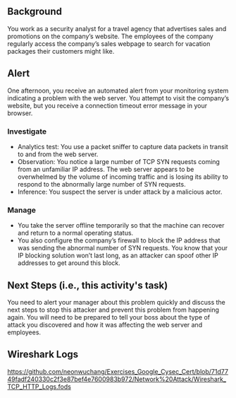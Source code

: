 ## Background
You work as a security analyst for a travel agency that advertises sales and promotions on the company’s website.
The employees of the company regularly access the company’s sales webpage to search for vacation packages their customers might like. 

## Alert
One afternoon, you receive an automated alert from your monitoring system indicating a problem with the web server. 
You attempt to visit the company’s website, but you receive a connection timeout error message in your browser.

### Investigate
- Analytics test: You use a packet sniffer to capture data packets in transit to and from the web server. 
- Observation: You notice a large number of TCP SYN requests coming from an unfamiliar IP address.
The web server appears to be overwhelmed by the volume of incoming traffic and is losing its ability to respond to the abnormally 
large number of SYN requests.
- Inference: You suspect the server is under attack by a malicious actor.
  
### Manage 
- You take the server offline temporarily so that the machine can recover and return to a normal operating status. 
- You also configure the company’s firewall to block the IP address that was sending the abnormal number of SYN requests.
You know that your IP blocking solution won’t last long, as an attacker can spoof other IP addresses to get around this block.

## Next Steps (i.e., this activity's task)
You need to alert your manager about this problem quickly and discuss the next steps to stop this attacker and prevent 
this problem from happening again. You will need to be prepared to tell your boss about the type of attack you discovered and
how it was affecting the web server and employees.

## Wireshark Logs
https://github.com/neonwuchang/Exercises_Google_Cysec_Cert/blob/71d7749fadf240330c2f3e87bef4e7600983b972/Network%20Attack/Wireshark_TCP_HTTP_Logs.fods
